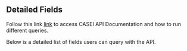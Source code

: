 ## Detailed Fields 

Follow this link [link](https://nasa-impact.github.io/admg-backend/) to access CASEI API Documentation and how to run different queries.

Below is a detailed list of fields users can query with the API.

